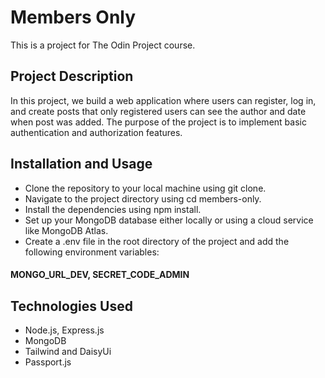 # Members Only

This is a project for The Odin Project course.

## Project Description

In this project, we build a web application where users can register, log in, and create posts that only registered users can see the author and date when post was added. The purpose of the project is to implement basic authentication and authorization features.

## Installation and Usage

-   Clone the repository to your local machine using git clone.
-   Navigate to the project directory using cd members-only.
-   Install the dependencies using npm install.
-   Set up your MongoDB database either locally or using a cloud service like MongoDB Atlas.
-   Create a .env file in the root directory of the project and add the following environment variables:
#### MONGO_URL_DEV, SECRET_CODE_ADMIN

## Technologies Used

-   Node.js, Express.js
-   MongoDB
-   Tailwind and DaisyUi
-   Passport.js
